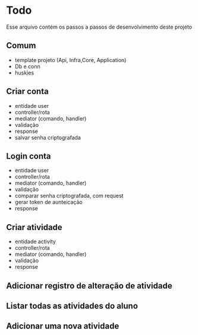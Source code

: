 # Todo

Esse arquivo contém os passos a passos de desenvolvimento deste projeto

## Comum

- template projeto (Api, Infra,Core, Application)
- Db e conn
- huskies

## Criar conta

- entidade user
- controller/rota
- mediator (comando, handler)
- validação
- response
- salvar senha criptografada

## Login conta

- entidade user
- controller/rota
- mediator (comando, handler)
- validação
- comparar senha criptografada, com request
- gerar token de aunteicação
- response

## Criar atividade

- entidade activity
- controller/rota
- mediator (comando, handler)
- validação
- response

## Adicionar registro de alteração de atividade

## Listar todas as atividades do aluno

## Adicionar uma nova atividade
